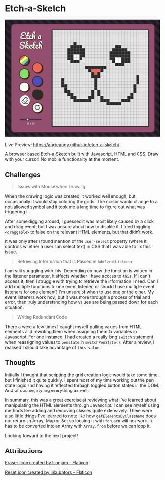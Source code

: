# Etch-a-Sketch

![Preview of Etch a Sketch](images/etchasketchPreview.png)

Live Preview: https://angieaugy.github.io/etch-a-sketch/

A browser based Etch-a-Sketch built with Javascript, HTML and CSS. Draw with your cursor! No mobile functionality at the moment.

## Challenges

> Issues with Mouse when Drawing

When the drawing logic was created, it worked well enough, but occasionally it would stop coloring the grids. The cursor would change to a not-allowed symbol and it took me a long time to figure out what was triggering it. 

After some digging around, I guessed it was most likely caused by a click and drag event, but I was unsure about how to disable it. I tried toggling `<draggable>` to false on the relevant HTML elements, but that didn't work.

It was only after I found mention of the `user-select` property (where it controls whether a user can select text) in CSS that I was able to fix this issue.

> Retrieving Information that is Passed in `AddEventListener`

I am still struggling with this. Depending on how the function is written in the listener parameter, it affects whether I have access to `this`. If I can't access it, then I struggle with trying to retrieve the information I need. Can I add multiple functions to one event listener, or should I use multiple event listeners for one element? I'm unsure of when to use one or the other. My event listeners work now, but it was more through a process of trial and error, than truly understanding how values are being passed down for each situation.

> Writing Redundant Code

There a were a few times I caught myself pulling values from HTML elements and rewriting them when assigning them to variables in Javascript. For one instance, I had created a really long `switch` statement when reassigning values to `penstate` in `switchPenState()`. After a review, I realised I should take advantage of `this.value`. 

## Thoughts

Initially I thought that scripting the grid creation logic would take some time, but I finished it quite quickly. I spent most of my time working out the pen state logic and having it reflected through toggled button states in the DOM. And of course, styling everything as well. 

In summary, this was a great exercise at reviewing what I've learned about manipulating the HTML elements through Javascript. I can see myself using methods like adding and removing classes quite extensively. There were also little things I've learned to note like how `getElementsByClassName` does not return an Array, Map or Set so looping it with `forEach` will not work. It has to be converted into an Array with `Array.from` before we can loop it.

Looking forward to the next project!

## Attributions

  <a href="https://www.flaticon.com/free-icons/eraser" title="eraser icons">Eraser icon created by Iconjam - Flaticon</a>

  <a href="https://www.flaticon.com/free-icons/reset" title="reset icons">Reset icon created by inkubators - Flaticon</a>
